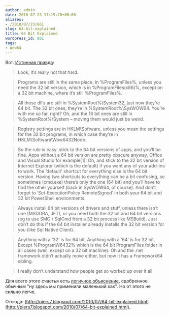 ```yaml
---
author: admin
date: 2010-07-23 17:19:20+00:00
aliases:
- /2010/07/23/861
slug: 64-bit-explained
title: 64 Bit Explained
wordpress_id: 861
tags:
- Wow64
---
```


Вот. [Истинная правда](http://piers7.blogspot.com/2010/07/64-bit-explained.html):

> Look, it’s really not that hard.

> Programs are still in the same place, in %ProgramFiles%, unless you need the 32 bit version, which is in %ProgramFiles(x86)%, except on a 32 bit machine, where it’s still %ProgramFiles%.

> All those dll’s are still in %SystemRoot%\System32, just now they’re 64 bit. The 32 bit ones, they’re in %SystemRoot%\SysWOW64. You’re with me so far, right? Oh, and the 16 bit ones are still in %SystemRoot%\System – moving them would just be weird.

> Registry settings are in HKLM\Software, unless you mean the settings for the 32 bit programs, in which case they’re in HKLM\Software\Wow6432Node.

> So the rule is easy: stick to the 64 bit versions of apps, and you’ll be fine. Apps without a 64 bit version are pretty obscure anyway, Office and Visual Studio for example[1]. Oh, and stick to the 32 bit version of Internet Explorer (which is the default) if you want any of your add-ins to work. The ‘default’ shortcut for everything else is the 64 bit version. Having two shortcuts to everything can be a bit confusing, so sometimes (cmd.exe) there’s only the one (64 bit) and you’ll have to find the other yourself (back in SysWOW64, of course). And don’t forget to ‘Set-ExecutionPolicy RemoteSigned’ in both your 64 bit and 32 bit PowerShell environments.

> Always install 64 bit versions of drivers and stuff, unless there isn’t one (MSDORA, JET), or you need both the 32 bit and 64 bit versions (eg to use SMO / SqlCmd from a 32 bit process like MSBuild). Just don’t do this if the 64 bit installer already installs the 32 bit version for you (like Sql Native Client).

> Anything with a ‘32’ is for 64 bit. Anything with a ‘64’ is for 32 bit. Except %ProgramW6432% which is the 64 bit ProgramFiles folder in all cases (well, except on a 32 bit machine). Oh and the .net framework didn’t actually move either, but now it has a Framework64 sibling.

> I really don’t understand how people get so worked up over it all.

Для всего этого счастья есть [логичное объяснение](http://blog.not-a-kernel-guy.com/2007/06/26/203), сдобренное обычным "ну здесь мы применили маленький хак". Но от этого не сильно легче.

Отсюда: [http://piers7.blogspot.com/2010/07/64-bit-explained.html](http://piers7.blogspot.com/2010/07/64-bit-explained.html).
